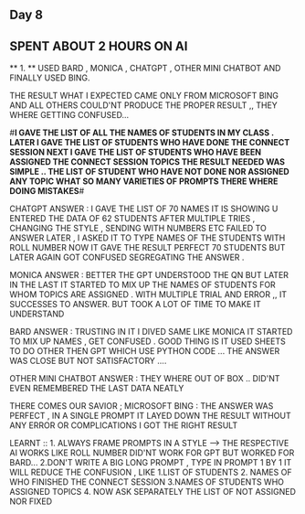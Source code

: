 ## Day 8

## SPENT ABOUT 2 HOURS ON AI


** 1. ** USED BARD , MONICA , CHATGPT , OTHER MINI CHATBOT AND FINALLY USED BING.

THE RESULT WHAT I EXPECTED CAME ONLY FROM MICROSOFT BING AND ALL OTHERS COULD'NT PRODUCE THE PROPER RESULT ,, THEY WHERE GETTING CONFUSED...

#**I GAVE THE LIST OF ALL THE NAMES OF STUDENTS IN MY CLASS .
LATER I GAVE THE LIST OF STUDENTS WHO HAVE DONE THE CONNECT SESSION 
NEXT I GAVE THE LIST OF STUDENTS WHO HAVE BEEN ASSIGNED THE CONNECT SESSION TOPICS 
THE RESULT NEEDED WAS SIMPLE .. THE LIST OF STUDENT WHO HAVE NOT DONE NOR ASSIGNED ANY TOPIC 
WHAT SO MANY VARIETIES OF PROMPTS THERE WHERE DOING MISTAKES**#

CHATGPT ANSWER : I GAVE THE LIST OF 70 NAMES IT IS SHOWING U ENTERED THE DATA OF 62 STUDENTS 
AFTER MULTIPLE TRIES , CHANGING THE STYLE , SENDING WITH NUMBERS ETC FAILED TO ANSWER
LATER , I ASKED IT TO TYPE NAMES OF THE STUDENTS WITH ROLL NUMBER NOW IT GAVE THE RESULT PERFECT 70 STUDENTS BUT LATER AGAIN GOT CONFUSED SEGREGATING THE ANSWER .

MONICA ANSWER : BETTER THE GPT UNDERSTOOD THE QN BUT LATER IN THE LAST IT STARTED TO MIX UP THE NAMES OF STUDENTS FOR WHOM TOPICS ARE ASSIGNED . WITH MULTIPLE TRIAL AND ERROR ,, IT SUCCESSES TO ANSWER.  BUT TOOK A LOT OF TIME TO MAKE IT UNDERSTAND 

BARD ANSWER : TRUSTING IN IT I DIVED SAME LIKE MONICA IT STARTED TO MIX UP NAMES , GET CONFUSED . GOOD THING IS IT USED SHEETS TO DO OTHER THEN GPT WHICH USE PYTHON CODE ... THE ANSWER WAS CLOSE BUT NOT SATISFACTORY ....

OTHER MINI CHATBOT ANSWER : THEY WHERE OUT OF BOX .. DID'NT EVEN REMEMBERED THE LAST DATA NEATLY 

THERE COMES OUR SAVIOR ;
MICROSOFT BING : THE ANSWER WAS PERFECT , IN A SINGLE PROMPT IT LAYED DOWN THE RESULT WITHOUT ANY ERROR OR COMPLICATIONS
I GOT THE RIGHT RESULT 

LEARNT :: 1. ALWAYS FRAME PROMPTS IN A STYLE --> THE RESPECTIVE AI WORKS LIKE ROLL NUMBER DID'NT WORK FOR GPT BUT WORKED FOR BARD...
2.DON'T WRITE A BIG LONG PROMPT , TYPE IN PROMPT 1 BY 1 IT WILL REDUCE THE CONFUSION , LIKE 1.LIST OF STUDENTS 2. NAMES OF WHO FINISHED THE CONNECT SESSION 3.NAMES OF STUDENTS WHO ASSIGNED TOPICS 4. NOW ASK SEPARATELY THE LIST OF NOT ASSIGNED NOR FIXED 
